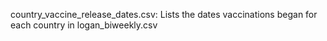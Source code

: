 country_vaccine_release_dates.csv: Lists the dates vaccinations began for each country in logan_biweekly.csv
